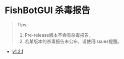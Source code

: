 # FishBotGUI 杀毒报告

>Tips:
>1. Pre-release版本不会有杀毒报告。
>2. 若某版本的杀毒报告未公布，请使用issues提醒。

 - [v1.2.1](https://habo.qq.com/file/showdetail?pk=ADcGZ11uB24IPFs5U2c)
